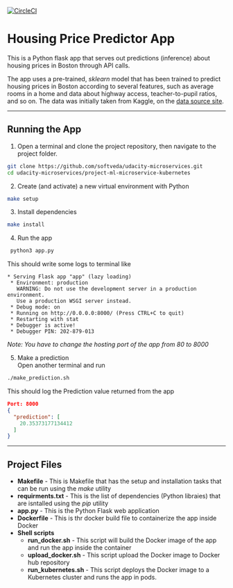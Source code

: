 [![CircleCI](https://circleci.com/gh/softveda/udacity-microservices.svg?style=svg)](https://circleci.com/gh/softveda/udacity-microservices)

# Housing Price Predictor App

This is a Python flask app that serves out predictions (inference) about housing prices in Boston through API calls.

The app uses a pre-trained, *sklearn* model that has been trained to predict housing prices in Boston according to several features, such as average rooms in a home and data about highway access, teacher-to-pupil ratios, and so on. The data was initially taken from Kaggle, on the [data source site](https://www.kaggle.com/c/boston-housing). 

---

## Running the App
1. Open a terminal and clone the project repository, then  navigate to the project folder. 
```bash
git clone https://github.com/softveda/udacity-microservices.git
cd udacity-microservices/project-ml-microservice-kubernetes
```

2. Create (and activate) a new virtual environment with Python 
```bash
make setup
```

3. Install dependencies 
```bash
make install
```

4. Run the app
```bash
 python3 app.py
```
This should write some logs to terminal like  
```
* Serving Flask app "app" (lazy loading)
 * Environment: production
   WARNING: Do not use the development server in a production environment.
   Use a production WSGI server instead.
 * Debug mode: on
 * Running on http://0.0.0.0:8000/ (Press CTRL+C to quit)
 * Restarting with stat
 * Debugger is active!
 * Debugger PIN: 202-879-013
```
*Note: You have to change the hosting port of the app from 80 to 8000*

5. Make a prediction  
Open another terminal and run
```bash
./make_prediction.sh
``` 

This should log the Prediction value returned from the app

```json
Port: 8000
{
  "prediction": [
    20.35373177134412
  ]
}
```

---
## Project Files

- **Makefile** - This is Makefile that has the setup and installation tasks that can be run using the *make* utility
- **requirments.txt** - This is the list of dependencies  (Python libraies) that are isntalled using the *pip* utility
- **app.py** - This is the Python Flask web application
- **Dockerfile** - This is thr docker build file to containerize the app inside Docker
- **Shell scripts**
  - **run_docker.sh** - This script will build the Docker image of the app and run the app inside the container
  - **upload_docker.sh** - This script upload the Docker image to Docker hub repository
  - **run_kubernetes.sh** - This script deploys the Docker image to a Kubernetes cluster and runs the app in pods.